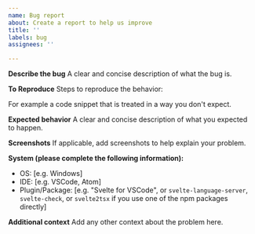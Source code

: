 ```yaml
---
name: Bug report
about: Create a report to help us improve
title: ''
labels: bug
assignees: ''

---
```


<!-- Before you submit a bug, please make sure that:
- you have searched and found no existing open issue with the problem in hand
- you don't have   "files.associations": {"*.svelte": "html"  }   inside your VSCode settings (if you can't remember ever doing that, you don't have that)
- you are using Svelte for Vscode (NOT the old "Svelte" by James Birtles) and have disabled all other Svelte-related extensions to reproduce the bug
- if it's a preprocessor related bug like "can't use typescript", did you setup `svelte-preprocess` and/or `svelte.config.js`? See the docs for more info.
-->

**Describe the bug**
A clear and concise description of what the bug is.

**To Reproduce**
Steps to reproduce the behavior:

For example a code snippet that is treated in a way you don't expect.

**Expected behavior**
A clear and concise description of what you expected to happen.

**Screenshots**
If applicable, add screenshots to help explain your problem.

**System (please complete the following information):**
 - OS: [e.g. Windows]
 - IDE: [e.g. VSCode, Atom]
 - Plugin/Package: [e.g. "Svelte for VSCode", or `svelte-language-server`, `svelte-check`, or `svelte2tsx` if you use one of the npm packages directly]

**Additional context**
Add any other context about the problem here.
